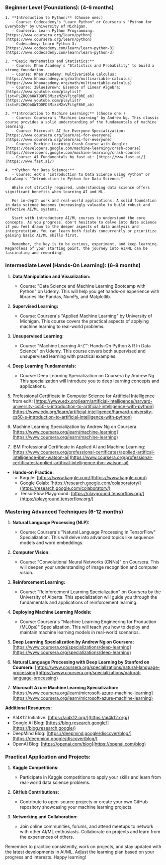 ### Beginner Level (Foundations): (4-6 months)

	1. **Introduction to Python:** (Choose one:)
	   - Course: Codecademy's "Learn Python" or Coursera's "Python for Everybody" by University of Michigan.
	   - Coursera: Learn Python Programming: [https://www.coursera.org/learn/python](https://www.coursera.org/learn/python)
	   - Codecademy: Learn Python 3: [https://www.codecademy.com/learn/learn-python-3](https://www.codecademy.com/learn/learn-python-3)

	2. **Basic Mathematics and Statistics:** 
	   - Course: Khan Academy's "Statistics and Probability" to build a strong foundation.
	   - Course: Khan Academy: Multivariable Calculus: [https://www.khanacademy.org/math/multivariable-calculus](https://www.khanacademy.org/math/multivariable-calculus)
	   - Course: 3Blue1Brown: Essence of Linear Algebra: [https://www.youtube.com/playlist?list=PLZHQObOWTQDPD3MizzM2xVFitgF8hE_ab](https://www.youtube.com/playlist?list=PLZHQObOWTQDPD3MizzM2xVFitgF8hE_ab)

	3. **Introduction to Machine Learning:** (Choose one:)
	   - Course: Coursera's "Machine Learning" by Andrew Ng. This classic course provides a solid understanding of the fundamentals of machine learning.
	   - Course: Microsoft AI for Everyone Specialization: [https://www.coursera.org/learn/ai-for-everyone](https://www.coursera.org/learn/ai-for-everyone)
	   - Course: Machine Learning Crash Course with Google: [https://developers.google.com/machine-learning/crash-course](https://developers.google.com/machine-learning/crash-course)
	   - Course: AI Fundamentals by fast.ai: [https://www.fast.ai/](https://www.fast.ai/)

	4. **Python for Data Science:**
	   - Course: edX's "Introduction to Data Science using Python" or DataCamp's "Introduction to Python for Data Science."
	   
	   While not strictly required, understanding data science offers significant benefits when learning AI and ML.
	   
	   For in-depth work and real-world applications: A solid foundation in data science becomes increasingly valuable to build robust and effective AI/ML systems.
	   
	   Start with introductory AI/ML courses to understand the core concepts. As you progress, don't hesitate to delve into data science if you feel drawn to the deeper aspects of data analysis and interpretation. You can learn both fields concurrently or prioritize gaining basic AI/ML skills first.
	   
	   Remember, the key is to be curious, experiment, and keep learning. Regardless of your starting point, the journey into AI/ML can be fascinating and rewarding!

### Intermediate Level (Hands-On Learning): (6-8 months)
1. **Data Manipulation and Visualization:**
   - Course: "Data Science and Machine Learning Bootcamp with Python" on Udemy. This will help you get hands-on experience with libraries like Pandas, NumPy, and Matplotlib.

2. **Supervised Learning:**
   - Course: Coursera's "Applied Machine Learning" by University of Michigan. This course covers the practical aspects of applying machine learning to real-world problems.

3. **Unsupervised Learning:**
   - Course: "Machine Learning A-Z™: Hands-On Python & R In Data Science" on Udemy. This course covers both supervised and unsupervised learning with practical examples.

4. **Deep Learning Fundamentals:**
   - Course: Deep Learning Specialization on Coursera by Andrew Ng. This specialization will introduce you to deep learning concepts and applications.
   
5. Professional Certificate in Computer Science for Artificial Intelligence from edX: [https://www.edx.org/learn/artificial-intelligence/harvard-university-cs50-s-introduction-to-artificial-intelligence-with-python](https://www.edx.org/learn/artificial-intelligence/harvard-university-cs50-s-introduction-to-artificial-intelligence-with-python)

6. Machine Learning Specialization by Andrew Ng on Coursera: [https://www.coursera.org/learn/machine-learning](https://www.coursera.org/learn/machine-learning)

7. IBM Professional Certificate in Applied AI and Machine Learning: [https://www.coursera.org/professional-certificates/applied-artifical-intelligence-ibm-watson-ai](https://www.coursera.org/professional-certificates/applied-artifical-intelligence-ibm-watson-ai)

* **Hands-on Practice:**
    * Kaggle: [https://www.kaggle.com/](https://www.kaggle.com/)
    * Google Colab: [https://research.google.com/colaboratory/](https://research.google.com/colaboratory/)
    * TensorFlow Playground: [https://playground.tensorflow.org/](https://playground.tensorflow.org/)

### Mastering Advanced Techniques (6-12 months)
1. **Natural Language Processing (NLP):**
   - Course: Coursera's "Natural Language Processing in TensorFlow" Specialization. This will delve into advanced topics like sequence models and word embeddings.

2. **Computer Vision:**
   - Course: "Convolutional Neural Networks (CNNs)" on Coursera. This will deepen your understanding of image recognition and computer vision.

3. **Reinforcement Learning:**
   - Course: "Reinforcement Learning Specialization" on Coursera by the University of Alberta. This specialization will guide you through the fundamentals and applications of reinforcement learning.

4. **Deploying Machine Learning Models:**
   - Course: Coursera's "Machine Learning Engineering for Production (MLOps)" Specialization. This will teach you how to deploy and maintain machine learning models in real-world scenarios.

5. **Deep Learning Specialization by Andrew Ng on Coursera:** [https://www.coursera.org/specializations/deep-learning](https://www.coursera.org/specializations/deep-learning)
     
6. **Natural Language Processing with Deep Learning by Stanford on Coursera:** [https://www.coursera.org/specializations/natural-language-processing](https://www.coursera.org/specializations/natural-language-processing)
    
7. **Microsoft Azure Machine Learning Specialization:** [https://www.coursera.org/learn/microsoft-azure-machine-learning](https://www.coursera.org/learn/microsoft-azure-machine-learning)

**Additional Resources:**

* AI4K12 Initiative: [https://ai4k12.org/](https://ai4k12.org/)
* Google AI Blog: [https://blog.research.google/](https://blog.research.google/)
* DeepMind Blog: [https://deepmind.google/discover/blog/](https://deepmind.google/discover/blog/)
* OpenAI Blog: [https://openai.com/blog](https://openai.com/blog)

### Practical Application and Projects:
1. **Kaggle Competitions:**
   - Participate in Kaggle competitions to apply your skills and learn from real-world data science problems.

2. **GitHub Contributions:**
   - Contribute to open-source projects or create your own GitHub repository showcasing your machine learning projects.

3. **Networking and Collaboration:**
   - Join online communities, forums, and attend meetups to network with other AI/ML enthusiasts. Collaborate on projects and learn from the experiences of others.

Remember to practice consistently, work on projects, and stay updated with the latest developments in AI/ML. Adjust the learning plan based on your progress and interests. Happy learning!
